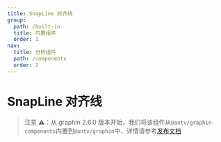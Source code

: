 ```yaml
---
title: SnapLine 对齐线
group:
  path: /built-in
  title: 内置组件
  order: 1
nav:
  title: 分析组件
  path: /components
  order: 2
---
```


# SnapLine 对齐线

> 注意 ⚠️：从 graphin 2.6.0 版本开始，我们将该组件从`@antv/graphin-components`内置到`@antv/graphin`中，详情请参考[发布文档](https://www.yuque.com/antv/gi/gstoyh)

<code src='./demos/Simple.tsx'></code>
